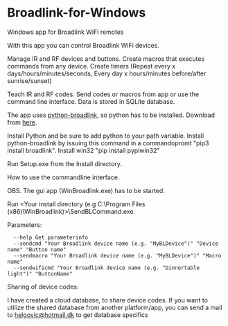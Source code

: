# Broadlink-for-Windows
Windows app for Broadlink WiFi remotes

With this app you can control Broadlink WiFi devices.

   Manage IR and RF devices and buttons.
   Create macros that executes commands from any device.
   Create timers (Repeat every x days/hours/minutes/seconds, Every day x hours/minutes before/after sunrise/sunset)
   
Teach IR and RF codes. Send codes or macros from app or use the command line interface. Data is stored in SQLite database.

The app uses [python-broadlink](https://github.com/mjg59/python-broadlink), so python has to be installed. Download from [here](https://www.python.org/downloads/).

Install Python and be sure to add python to your path variable. Install python-broadlink by issuing this command in a commandopromt "pip3 install broadlink".
Install win32 "pip install pypiwin32"

Run Setup.exe from the Install directory.

How to use the commandline interface.

   OBS. The gui app (WinBroadlink.exe) has to be started.

   Run <Your install directory (e.g C:\Program Files (x86)\WinBroadlink)>\SendBLCommand.exe.
   
   Parameters:

      --help Get parameterinfo
      --sendcmd "Your Broadlink device name (e.g. "MyBLDevice")" "Device name" "Button name" 
      --sendmacro "Your Broadlink device name (e.g. "MyBLDevice")" "Macro name"
      --sendwificmd "Your Broadlink device name (e.g. "Dinnertable light")" "ButtonName"

Sharing of device codes:

I have created a cloud database, to share device codes.
If you want to utilize the shared database from another platform/app, you can send a mail to helgovic@hotmail.dk to get database specifics
